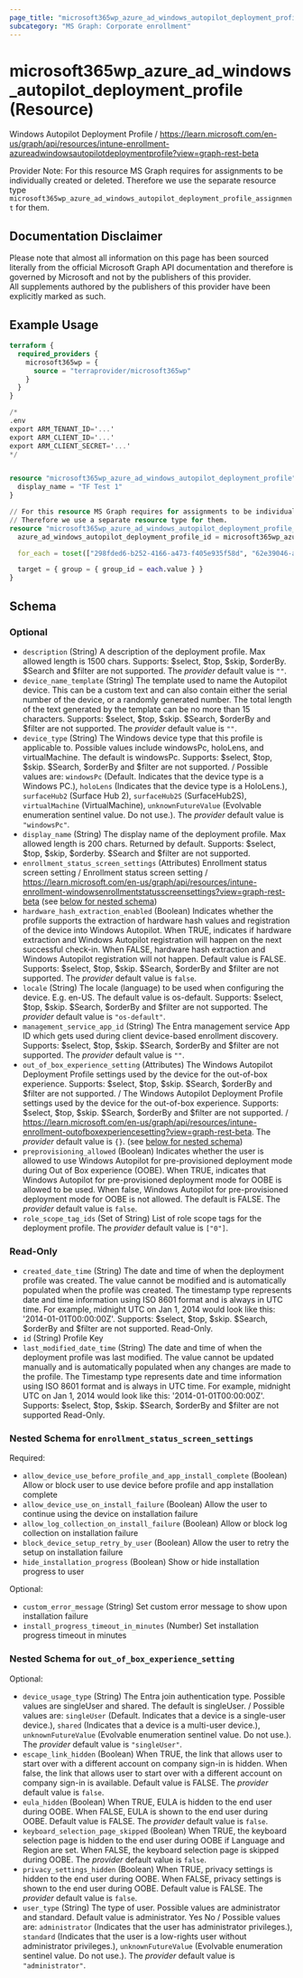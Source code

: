 ```yaml
---
page_title: "microsoft365wp_azure_ad_windows_autopilot_deployment_profile Resource - microsoft365wp"
subcategory: "MS Graph: Corporate enrollment"
---
```


# microsoft365wp_azure_ad_windows_autopilot_deployment_profile (Resource)

Windows Autopilot Deployment Profile / https://learn.microsoft.com/en-us/graph/api/resources/intune-enrollment-azureadwindowsautopilotdeploymentprofile?view=graph-rest-beta

Provider Note: For this resource MS Graph requires for assignments to be individually created or deleted. Therefore we use the separate resource type `microsoft365wp_azure_ad_windows_autopilot_deployment_profile_assignment` for them.

## Documentation Disclaimer

Please note that almost all information on this page has been sourced literally from the official Microsoft Graph API 
documentation and therefore is governed by Microsoft and not by the publishers of this provider.  
All supplements authored by the publishers of this provider have been explicitly marked as such.

## Example Usage

```terraform
terraform {
  required_providers {
    microsoft365wp = {
      source = "terraprovider/microsoft365wp"
    }
  }
}

/*
.env
export ARM_TENANT_ID='...'
export ARM_CLIENT_ID='...'
export ARM_CLIENT_SECRET='...'
*/


resource "microsoft365wp_azure_ad_windows_autopilot_deployment_profile" "test" {
  display_name = "TF Test 1"
}

// For this resource MS Graph requires for assignments to be individually created or deleted.
// Therefore we use a separate resource type for them.
resource "microsoft365wp_azure_ad_windows_autopilot_deployment_profile_assignment" "test" {
  azure_ad_windows_autopilot_deployment_profile_id = microsoft365wp_azure_ad_windows_autopilot_deployment_profile.test.id

  for_each = toset(["298fded6-b252-4166-a473-f405e935f58d", "62e39046-aad3-4423-98e0-b486e3538aff"])

  target = { group = { group_id = each.value } }
}
```

<!-- schema generated by tfplugindocs -->
## Schema

### Optional

- `description` (String) A description of the deployment profile. Max allowed length is 1500 chars. Supports: $select, $top, $skip, $orderBy. $Search and $filter are not supported. The _provider_ default value is `""`.
- `device_name_template` (String) The template used to name the Autopilot device. This can be a custom text and can also contain either the serial number of the device, or a randomly generated number. The total length of the text generated by the template can be no more than 15 characters. Supports: $select, $top, $skip. $Search, $orderBy and $filter are not supported. The _provider_ default value is `""`.
- `device_type` (String) The Windows device type that this profile is applicable to. Possible values include windowsPc, holoLens, and virtualMachine. The default is windowsPc. Supports: $select, $top, $skip. $Search, $orderBy and $filter are not supported. / Possible values are: `windowsPc` (Default. Indicates that the device type  is a Windows PC.), `holoLens` (Indicates that the device type is a HoloLens.), `surfaceHub2` (Surface Hub 2), `surfaceHub2S` (SurfaceHub2S), `virtualMachine` (VirtualMachine), `unknownFutureValue` (Evolvable enumeration sentinel value. Do not use.). The _provider_ default value is `"windowsPc"`.
- `display_name` (String) The display name of the deployment profile. Max allowed length is 200 chars. Returned by default. Supports: $select, $top, $skip, $orderby. $Search and $filter are not supported.
- `enrollment_status_screen_settings` (Attributes) Enrollment status screen setting / Enrollment status screen setting / https://learn.microsoft.com/en-us/graph/api/resources/intune-enrollment-windowsenrollmentstatusscreensettings?view=graph-rest-beta (see [below for nested schema](#nestedatt--enrollment_status_screen_settings))
- `hardware_hash_extraction_enabled` (Boolean) Indicates whether the profile supports the extraction of hardware hash values and registration of the device into Windows Autopilot. When TRUE, indicates if hardware extraction and Windows Autopilot registration will happen on the next successful check-in. When FALSE, hardware hash extraction and Windows Autopilot registration will not happen. Default value is FALSE. Supports: $select, $top, $skip. $Search, $orderBy and $filter are not supported. The _provider_ default value is `false`.
- `locale` (String) The locale (language) to be used when configuring the device. E.g. en-US. The default value is os-default. Supports: $select, $top, $skip. $Search, $orderBy and $filter are not supported. The _provider_ default value is `"os-default"`.
- `management_service_app_id` (String) The Entra management service App ID which gets used during client device-based enrollment discovery. Supports: $select, $top, $skip. $Search, $orderBy and $filter are not supported. The _provider_ default value is `""`.
- `out_of_box_experience_setting` (Attributes) The Windows Autopilot Deployment Profile settings used by the device for the out-of-box experience. Supports: $select, $top, $skip. $Search, $orderBy and $filter are not supported. / The Windows Autopilot Deployment Profile settings used by the device for the out-of-box experience. Supports: $select, $top, $skip. $Search, $orderBy and $filter are not supported. / https://learn.microsoft.com/en-us/graph/api/resources/intune-enrollment-outofboxexperiencesetting?view=graph-rest-beta. The _provider_ default value is `{}`. (see [below for nested schema](#nestedatt--out_of_box_experience_setting))
- `preprovisioning_allowed` (Boolean) Indicates whether the user is allowed to use Windows Autopilot for pre-provisioned deployment mode during Out of Box experience (OOBE). When TRUE, indicates that Windows Autopilot for pre-provisioned deployment mode for OOBE is allowed to be used. When false, Windows Autopilot for pre-provisioned deployment mode for OOBE is not allowed. The default is FALSE. The _provider_ default value is `false`.
- `role_scope_tag_ids` (Set of String) List of role scope tags for the deployment profile. The _provider_ default value is `["0"]`.

### Read-Only

- `created_date_time` (String) The date and time of when the deployment profile was created. The value cannot be modified and is automatically populated when the profile was created. The timestamp type represents date and time information using ISO 8601 format and is always in UTC time. For example, midnight UTC on Jan 1, 2014 would look like this: '2014-01-01T00:00:00Z'. Supports: $select, $top, $skip. $Search, $orderBy and $filter are not supported. Read-Only.
- `id` (String) Profile Key
- `last_modified_date_time` (String) The date and time of when the deployment profile was last modified. The value cannot be updated manually and is automatically populated when any changes are made to the profile. The Timestamp type represents date and time information using ISO 8601 format and is always in UTC time. For example, midnight UTC on Jan 1, 2014 would look like this: '2014-01-01T00:00:00Z'. Supports: $select, $top, $skip. $Search, $orderBy and $filter are not supported Read-Only.

<a id="nestedatt--enrollment_status_screen_settings"></a>
### Nested Schema for `enrollment_status_screen_settings`

Required:

- `allow_device_use_before_profile_and_app_install_complete` (Boolean) Allow or block user to use device before profile and app installation complete
- `allow_device_use_on_install_failure` (Boolean) Allow the user to continue using the device on installation failure
- `allow_log_collection_on_install_failure` (Boolean) Allow or block log collection on installation failure
- `block_device_setup_retry_by_user` (Boolean) Allow the user to retry the setup on installation failure
- `hide_installation_progress` (Boolean) Show or hide installation progress to user

Optional:

- `custom_error_message` (String) Set custom error message to show upon installation failure
- `install_progress_timeout_in_minutes` (Number) Set installation progress timeout in minutes


<a id="nestedatt--out_of_box_experience_setting"></a>
### Nested Schema for `out_of_box_experience_setting`

Optional:

- `device_usage_type` (String) The Entra join authentication type. Possible values are singleUser and shared. The default is singleUser. / Possible values are: `singleUser` (Default. Indicates that a device is a single-user device.), `shared` (Indicates that a device is a multi-user device.), `unknownFutureValue` (Evolvable enumeration sentinel value. Do not use.). The _provider_ default value is `"singleUser"`.
- `escape_link_hidden` (Boolean) When TRUE, the link that allows user to start over with a different account on company sign-in is hidden. When false, the link that allows user to start over with a different account on company sign-in is available. Default value is FALSE. The _provider_ default value is `false`.
- `eula_hidden` (Boolean) When TRUE, EULA is hidden to the end user during OOBE. When FALSE, EULA is shown to the end user during OOBE. Default value is FALSE. The _provider_ default value is `false`.
- `keyboard_selection_page_skipped` (Boolean) When TRUE, the keyboard selection page is hidden to the end user during OOBE if Language and Region are set. When FALSE, the keyboard selection page is skipped during OOBE. The _provider_ default value is `false`.
- `privacy_settings_hidden` (Boolean) When TRUE, privacy settings is hidden to the end user during OOBE. When FALSE, privacy settings is shown to the end user during OOBE. Default value is FALSE. The _provider_ default value is `false`.
- `user_type` (String) The type of user. Possible values are administrator and standard. Default value is administrator. Yes No / Possible values are: `administrator` (Indicates that the user has administrator privileges.), `standard` (Indicates that the user is a low-rights user without administrator privileges.), `unknownFutureValue` (Evolvable enumeration sentinel value. Do not use.). The _provider_ default value is `"administrator"`.

